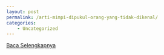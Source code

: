 ```yaml
---
layout: post
permalink: /arti-mimpi-dipukul-orang-yang-tidak-dikenal/
categories:
    - Uncategorized
---
```


[Baca Selengkapnya](/09)